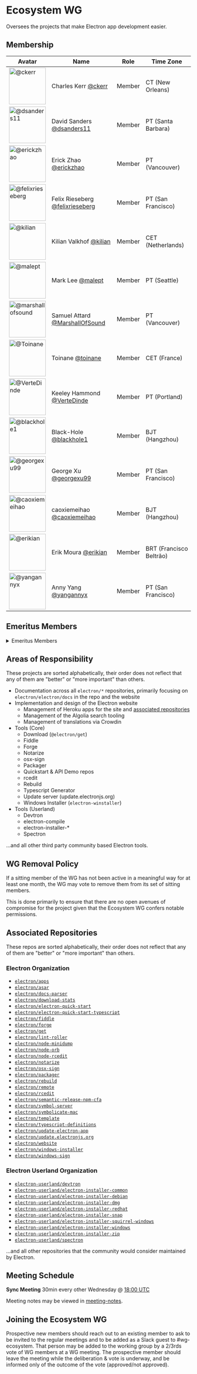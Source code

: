 # Ecosystem WG

Oversees the projects that make Electron app development easier.

## Membership

| Avatar | Name | Role | Time Zone |
| -------------------------------------------|----------------------|----------------------------| -------- |
| <img src="https://github.com/ckerr.png" width=100 alt="@ckerr">  | Charles Kerr [@ckerr](https://github.com/ckerr) | Member | CT (New Orleans) |
| <img src="https://github.com/dsanders11.png" width=100 alt="@dsanders11">  | David Sanders [@dsanders11](https://github.com/dsanders11) | Member | PT (Santa Barbara) |
| <img src="https://github.com/erickzhao.png" width=100 alt="@erickzhao">  | Erick Zhao [@erickzhao](https://github.com/erickzhao) | Member | PT (Vancouver) |
| <img src="https://github.com/felixrieseberg.png" width=100 alt="@felixrieseberg">  | Felix Rieseberg [@felixrieseberg](https://github.com/felixrieseberg) | Member | PT (San Francisco) |
| <img src="https://github.com/kilian.png" width=100 alt="@kilian">  | Kilian Valkhof [@kilian](https://github.com/kilian) | Member | CET (Netherlands) |
| <img src="https://github.com/malept.png" width=100 alt="@malept">  | Mark Lee [@malept](https://github.com/malept) | Member | PT (Seattle) |
| <img src="https://github.com/marshallofsound.png" width=100 alt="@marshallofsound">  | Samuel Attard [@MarshallOfSound](https://github.com/marshallofsound) | Member | PT (Vancouver) |
| <img src="https://github.com/Toinane.png" width=100 alt="@Toinane">  | Toinane [@toinane](https://github.com/toinane) | Member | CET (France) |
| <img src="https://github.com/VerteDinde.png" width=100 alt="@VerteDinde">  | Keeley Hammond [@VerteDinde](https://github.com/VerteDinde) | Member | PT (Portland) |
| <img src="https://github.com/blackhole1.png" width=100 alt="@blackhole1">  | Black-Hole [@blackhole1](https://github.com/blackhole1) | Member | BJT (Hangzhou) |
| <img src="https://github.com/georgexu99.png" width=100 alt="@georgexu99">  | George Xu [@georgexu99](https://github.com/georgexu99) | Member | PT (San Francisco) |
| <img src="https://github.com/caoxiemeihao.png" width=100 alt="@caoxiemeihao">  | caoxiemeihao  [@caoxiemeihao](https://github.com/caoxiemeihao) | Member | BJT (Hangzhou) |
| <img src="https://github.com/erikian.png" width=100 alt="@erikian">  | Erik Moura  [@erikian](https://github.com/erikian) | Member | BRT (Francisco Beltrão) |
| <img src="https://github.com/yangannyx.png" width=100 alt="@yangannyx"> | Anny Yang [@yangannyx](https://github.com/yangannyx) | Member | PT (San Francisco) |

## Emeritus Members

<details>
  <summary>Emeritus Members</summary>

  | Avatar | Name | Role | Time Zone |
  | -------------------------------------------|----------------------|----------------------------| -------- |
  | <img src="https://github.com/molant.png" width=100 alt="@molant"> | Antón Molleda [@molant](https://github.com/molant) | Chair | PT (Seattle) |
  | <img src="https://github.com/sofianguy.png" width=100 alt="@sofianguy"> | Sofia Nguy [@sofianguy](https://github.com/sofianguy) | Member | PT (San Francisco) |
  | <img src="https://github.com/vhashimotoo.png" width=100 alt="@vhashimotoo"> | Vlad Hashimoto [@vhashimotoo](https://github.com/vhashimotoo) | Chair | CET (Germany, Frankfurt am Main) |
  | <img src="https://github.com/bandantonio.png" width=100 alt="@bandantonio"> | Anton Zolotukhin [@bandantonio](https://github.com/bandantonio) | Observer (until December 2020) | EET (Kharkov) |
  | <img src="https://github.com/shiftkey.png" width=100 alt="@shiftkey"> | Brendan Forster [@shiftkey](https://github.com/shiftkey) | Member | AT (Canada) |
  | <img src="https://github.com/miniak.png" width=100 alt="@miniak"> | Milan Burda [@miniak](https://github.com/miniak) | Member | CET (Prague) |
  | <img src="https://github.com/nitsakh.png" width=100 alt="@nitsakh"> | Nitish Sakhawalkar [@nitsakh](https://github.com/nitsakh) | Member | PT (San Francisco) |
</details>

## Areas of Responsibility

These projects are sorted alphabetically, their order does not reflect that any of them are "better" or "more important" than others.

* Documentation across all `electron/*` repositories, primarily focusing on `electron/electron/docs` in the repo and the website
* Implementation and design of the Electron website
  * Management of Heroku apps for the site and [associated repositories](#associated-repositories)
  * Management of the Algolia search tooling
  * Management of translations via Crowdin
* Tools (Core)
  * Download (`@electron/get`)
  * Fiddle
  * Forge
  * Notarize
  * osx-sign
  * Packager
  * Quickstart & API Demo repos
  * rcedit
  * Rebuild
  * Typescript Generator
  * Update server (update.electronjs.org)
  * Windows Installer (`electron-winstaller`)
* Tools (Userland)
  * Devtron
  * electron-compile
  * electron-installer-\*
  * Spectron

...and all other third party community based Electron tools.

## WG Removal Policy

If a sitting member of the WG has not been active in a meaningful way for at least one month, the WG may vote to remove them from its set of sitting members.

This is done primarily to ensure that there are no open avenues of compromise for the project given that the Ecosystem WG confers notable permissions.

## Associated Repositories

These repos are sorted alphabetically, their order does not reflect that any of them are "better" or "more important" than others.

### Electron Organization

* [`electron/apps`](https://github.com/electron/apps)
* [`electron/asar`](https://github.com/electron/asar)
* [`electron/docs-parser`](https://github.com/electron/docs-parser)
* [`electron/download-stats`](https://github.com/electron/download-stats)
* [`electron/electron-quick-start`](https://github.com/electron/electron-quick-start)
* [`electron/electron-quick-start-typescript`](https://github.com/electron/electron-quick-start-typescript)
* [`electron/fiddle`](https://github.com/electron/fiddle)
* [`electron/forge`](https://github.com/electron/forge)
* [`electron/get`](https://github.com/electron/get)
* [`electron/lint-roller`](https://github.com/electron/lint-roller)
* [`electron/node-minidump`](https://github.com/electron/node-minidump)
* [`electron/node-orb`](https://github.com/electron/node-orb)
* [`electron/node-rcedit`](https://github.com/electron/node-rcedit)
* [`electron/notarize`](https://github.com/electron/notarize)
* [`electron/osx-sign`](https://github.com/electron/osx-sign)
* [`electron/packager`](https://github.com/electron/packager)
* [`electron/rebuild`](https://github.com/electron/rebuild)
* [`electron/remote`](https://github.com/electron/remote)
* [`electron/rcedit`](https://github.com/electron/rcedit)
* [`electron/semantic-release-npm-cfa`](https://github.com/electron/semantic-release-npm-cfa)
* [`electron/symbol-server`](https://github.com/electron/symbol-server)
* [`electron/symbolicate-mac`](https://github.com/electron/symbolicate-mac)
* [`electron/template`](https://github.com/electron/template)
* [`electron/typescript-definitions`](https://github.com/electron/typescript-definitions)
* [`electron/update-electron-app`](https://github.com/electron/update-electron-app)
* [`electron/update.electronjs.org`](https://github.com/electron/update.electronjs.org)
* [`electron/website`](https://github.com/electron/website)
* [`electron/windows-installer`](https://github.com/electron/windows-installer)
* [`electron/windows-sign`](https://github.com/electron/windows-sign)

### Electron Userland Organization

* [`electron-userland/devtron`](https://github.com/electron/devtron)
* [`electron-userland/electron-installer-common`](https://github.com/electron-userland/electron-installer-common)
* [`electron-userland/electron-installer-debian`](https://github.com/electron-userland/electron-installer-debian)
* [`electron-userland/electron-installer-dmg`](https://github.com/electron-userland/electron-installer-dmg)
* [`electron-userland/electron-installer-redhat`](https://github.com/electron-userland/electron-installer-redhat)
* [`electron-userland/electron-installer-snap`](https://github.com/electron-userland/electron-installer-snap)
* [`electron-userland/electron-installer-squirrel-windows`](https://github.com/electron-userland/electron-installer-squirrel-windows)
* [`electron-userland/electron-installer-windows`](https://github.com/electron-userland/electron-installer-windows)
* [`electron-userland/electron-installer-zip`](https://github.com/electron-userland/electron-installer-zip)
* [`electron-userland/spectron`](https://github.com/electron/spectron)

...and all other repositories that the community would consider maintained by Electron.

## Meeting Schedule

**Sync Meeting** 30min every other Wednesday @ [18:00 UTC](https://duckduckgo.com/?q=18%3A00+UTC&ia=answer)

Meeting notes may be viewed in [meeting-notes](meeting-notes).

## Joining the Ecosystem WG

Prospective new members should reach out to an existing member to ask to be invited to the regular meetings and to be added as a Slack guest to #wg-ecosystem. That person may be added to the working group by a 2/3rds vote of WG members at a WG meeting. The prospective member should leave the meeting while the deliberation & vote is underway, and be informed only of the outcome of the vote (approved/not approved).
